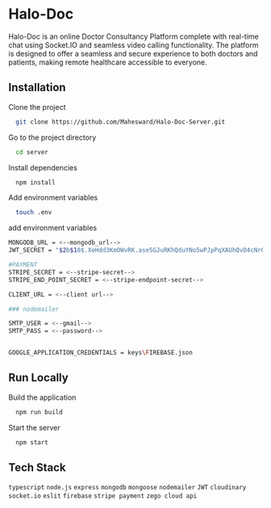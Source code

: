 # Halo-Doc

Halo-Doc is an online Doctor Consultancy Platform complete with real-time chat using Socket.IO and seamless video calling functionality. The platform is designed to offer a seamless and secure experience to both doctors and patients, making remote healthcare accessible to everyone.

## Installation

Clone the project

```bash
  git clone https://github.com/Mahesward/Halo-Doc-Server.git
```
Go to the project directory

```bash
  cd server
```

Install dependencies

```bash
  npm install
```

Add environment variables

```bash
  touch .env
``` 
add environment variables

```bash
MONGODB_URL = <--mongodb_url-->
JWT_SECRET = "$2b$10$.XeHdd3KmOWvRK.ase5GJuRKhQduYNo5wPJpPqXAUhQvD4cNrQGe2"

#PAYMENT
STRIPE_SECRET = <--stripe-secret-->
STRIPE_END_POINT_SECRET = <--stripe-endpoint-secret-->

CLIENT_URL = <--client url-->

### nodemailer

SMTP_USER = <--gmail-->
SMTP_PASS = <--password-->


GOOGLE_APPLICATION_CREDENTIALS = keys\FIREBASE.json

```
## Run Locally

Build the application

```bash
  npm run build
```

Start the server

```bash
  npm start
```

## Tech Stack

`typescript`  `node.js`  `express`  `mongodb`  `mongoose`  `nodemailer`  `JWT`  `cloudinary`  `socket.io`  `eslit`  `firebase`  `stripe payment`  `zego cloud api`  
